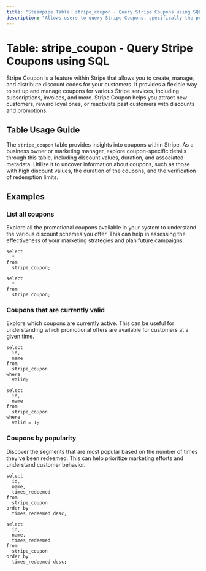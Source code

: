 ```yaml
---
title: "Steampipe Table: stripe_coupon - Query Stripe Coupons using SQL"
description: "Allows users to query Stripe Coupons, specifically the properties and details of each coupon, providing insights into discounts and promotions."
---
```


# Table: stripe_coupon - Query Stripe Coupons using SQL

Stripe Coupon is a feature within Stripe that allows you to create, manage, and distribute discount codes for your customers. It provides a flexible way to set up and manage coupons for various Stripe services, including subscriptions, invoices, and more. Stripe Coupon helps you attract new customers, reward loyal ones, or reactivate past customers with discounts and promotions.

## Table Usage Guide

The `stripe_coupon` table provides insights into coupons within Stripe. As a business owner or marketing manager, explore coupon-specific details through this table, including discount values, duration, and associated metadata. Utilize it to uncover information about coupons, such as those with high discount values, the duration of the coupons, and the verification of redemption limits.

## Examples

### List all coupons
Explore all the promotional coupons available in your system to understand the various discount schemes you offer. This can help in assessing the effectiveness of your marketing strategies and plan future campaigns.

```sql+postgres
select
  *
from
  stripe_coupon;
```

```sql+sqlite
select
  *
from
  stripe_coupon;
```

### Coupons that are currently valid
Explore which coupons are currently active. This can be useful for understanding which promotional offers are available for customers at a given time.

```sql+postgres
select
  id,
  name
from
  stripe_coupon
where
  valid;
```

```sql+sqlite
select
  id,
  name
from
  stripe_coupon
where
  valid = 1;
```

### Coupons by popularity
Discover the segments that are most popular based on the number of times they've been redeemed. This can help prioritize marketing efforts and understand customer behavior.

```sql+postgres
select
  id,
  name,
  times_redeemed
from
  stripe_coupon
order by
  times_redeemed desc;
```

```sql+sqlite
select
  id,
  name,
  times_redeemed
from
  stripe_coupon
order by
  times_redeemed desc;
```